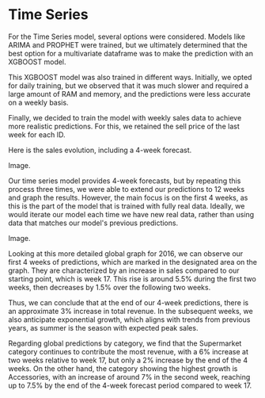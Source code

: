 # Time Series
For the Time Series model, several options were considered. Models like ARIMA and PROPHET were trained, but we ultimately determined that the best option for a multivariate dataframe was to make the prediction with an XGBOOST model.

This XGBOOST model was also trained in different ways. Initially, we opted for daily training, but we observed that it was much slower and required a large amount of RAM and memory, and the predictions were less accurate on a weekly basis.

Finally, we decided to train the model with weekly sales data to achieve more realistic predictions. For this, we retained the sell price of the last week for each ID.

Here is the sales evolution, including a 4-week forecast.

Image.

Our time series model provides 4-week forecasts, but by repeating this process three times, we were able to extend our predictions to 12 weeks and graph the results. However, the main focus is on the first 4 weeks, as this is the part of the model that is trained with fully real data. Ideally, we would iterate our model each time we have new real data, rather than using data that matches our model's previous predictions.

Image.

Looking at this more detailed global graph for 2016, we can observe our first 4 weeks of predictions, which are marked in the designated area on the graph. They are characterized by an increase in sales compared to our starting point, which is week 17. This rise is around 5.5% during the first two weeks, then decreases by 1.5% over the following two weeks.

Thus, we can conclude that at the end of our 4-week predictions, there is an approximate 3% increase in total revenue. In the subsequent weeks, we also anticipate exponential growth, which aligns with trends from previous years, as summer is the season with expected peak sales.

Regarding global predictions by category, we find that the Supermarket category continues to contribute the most revenue, with a 6% increase at two weeks relative to week 17, but only a 2% increase by the end of the 4 weeks. On the other hand, the category showing the highest growth is Accessories, with an increase of around 7% in the second week, reaching up to 7.5% by the end of the 4-week forecast period compared to week 17.
